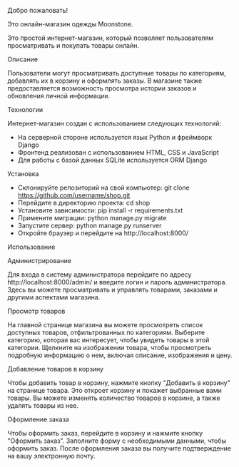 Добро пожаловать!

Это онлайн-магазин одежды Moonstone.

Это простой интернет-магазин, который позволяет пользователям просматривать и покупать товары онлайн.

Описание

Пользователи могут просматривать доступные товары по категориям, добавлять их в корзину и оформлять заказы. В магазине также предоставляется возможность просмотра истории заказов и обновления личной информации.

Технологии

Интернет-магазин создан с использованием следующих технологий:
- На серверной стороне используется язык Python и фреймворк Django
- Фронтенд реализован с использованием HTML, CSS и JavaScript
- Для работы с базой данных SQLite используется ORM Django

Установка
- Склонируйте репозиторий на свой компьютер: git clone https://github.com/username/shop.git
- Перейдите в директорию проекта: cd shop
- Установите зависимости: pip install -r requirements.txt
- Примените миграции: python manage.py migrate
- Запустите сервер: python manage.py runserver
- Откройте браузер и перейдите на http://localhost:8000/

Использование

Администрирование

Для входа в систему администратора перейдите по адресу http://localhost:8000/admin/ и введите логин и пароль администратора. Здесь вы можете просматривать и управлять товарами, заказами и другими аспектами магазина.

Просмотр товаров

На главной странице магазина вы можете просмотреть список доступных товаров, отфильтрованных по категориям. Выберите категорию, которая вас интересует, чтобы увидеть товары в этой категории. Щелкните на изображении товара, чтобы просмотреть подробную информацию о нем, включая описание, изображения и цену.

Добавление товаров в корзину

Чтобы добавить товар в корзину, нажмите кнопку "Добавить в корзину" на странице товара. Это откроет корзину и покажет выбранные вами товары. Вы можете изменять количество товаров в корзине, а также удалять товары из нее.

Оформление заказа

Чтобы оформить заказ, перейдите в корзину и нажмите кнопку "Оформить заказ". Заполните форму с необходимыми данными, чтобы оформить заказ. После оформления заказа вы получите подтверждение на вашу электронную почту.

